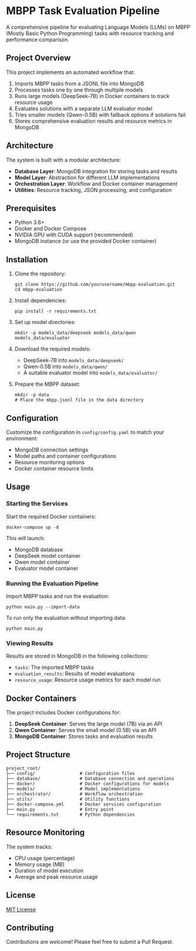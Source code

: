 # MBPP Task Evaluation Pipeline

A comprehensive pipeline for evaluating Language Models (LLMs) on MBPP (Mostly Basic Python Programming) tasks with resource tracking and performance comparison.

## Project Overview

This project implements an automated workflow that:

1. Imports MBPP tasks from a JSONL file into MongoDB
2. Processes tasks one by one through multiple models
3. Runs large models (DeepSeek-7B) in Docker containers to track resource usage
4. Evaluates solutions with a separate LLM evaluator model
5. Tries smaller models (Qwen-0.5B) with fallback options if solutions fail
6. Stores comprehensive evaluation results and resource metrics in MongoDB

## Architecture

The system is built with a modular architecture:

- **Database Layer**: MongoDB integration for storing tasks and results
- **Model Layer**: Abstraction for different LLM implementations
- **Orchestration Layer**: Workflow and Docker container management
- **Utilities**: Resource tracking, JSON processing, and configuration

## Prerequisites

- Python 3.8+
- Docker and Docker Compose
- NVIDIA GPU with CUDA support (recommended)
- MongoDB instance (or use the provided Docker container)

## Installation

1. Clone the repository:
   ```
   git clone https://github.com/yourusername/mbpp-evaluation.git
   cd mbpp-evaluation
   ```

2. Install dependencies:
   ```
   pip install -r requirements.txt
   ```

3. Set up model directories:
   ```
   mkdir -p models_data/deepseek models_data/qwen models_data/evaluator
   ```

4. Download the required models:
   - DeepSeek-7B into `models_data/deepseek/`
   - Qwen-0.5B into `models_data/qwen/`
   - A suitable evaluator model into `models_data/evaluator/`

5. Prepare the MBPP dataset:
   ```
   mkdir -p data
   # Place the mbpp.jsonl file in the data directory
   ```

## Configuration

Customize the configuration in `config/config.yaml` to match your environment:

- MongoDB connection settings
- Model paths and container configurations
- Resource monitoring options
- Docker container resource limits

## Usage

### Starting the Services

Start the required Docker containers:

```
docker-compose up -d
```

This will launch:
- MongoDB database
- DeepSeek model container
- Qwen model container
- Evaluator model container

### Running the Evaluation Pipeline

Import MBPP tasks and run the evaluation:

```
python main.py --import-data
```

To run only the evaluation without importing data:

```
python main.py
```

### Viewing Results

Results are stored in MongoDB in the following collections:
- `tasks`: The imported MBPP tasks
- `evaluation_results`: Results of model evaluations
- `resource_usage`: Resource usage metrics for each model run

## Docker Containers

The project includes Docker configurations for:

1. **DeepSeek Container**: Serves the large model (7B) via an API
2. **Qwen Container**: Serves the small model (0.5B) via an API
3. **MongoDB Container**: Stores tasks and evaluation results

## Project Structure

```
project_root/
├── config/                 # Configuration files
├── database/               # Database connection and operations
├── docker/                 # Docker configurations for models
├── models/                 # Model implementations
├── orchestrator/           # Workflow orchestration
├── utils/                  # Utility functions
├── docker-compose.yml      # Docker services configuration
├── main.py                 # Entry point
└── requirements.txt        # Python dependencies
```

## Resource Monitoring

The system tracks:
- CPU usage (percentage)
- Memory usage (MB)
- Duration of model execution
- Average and peak resource usage

## License

[MIT License](LICENSE)

## Contributing

Contributions are welcome! Please feel free to submit a Pull Request.